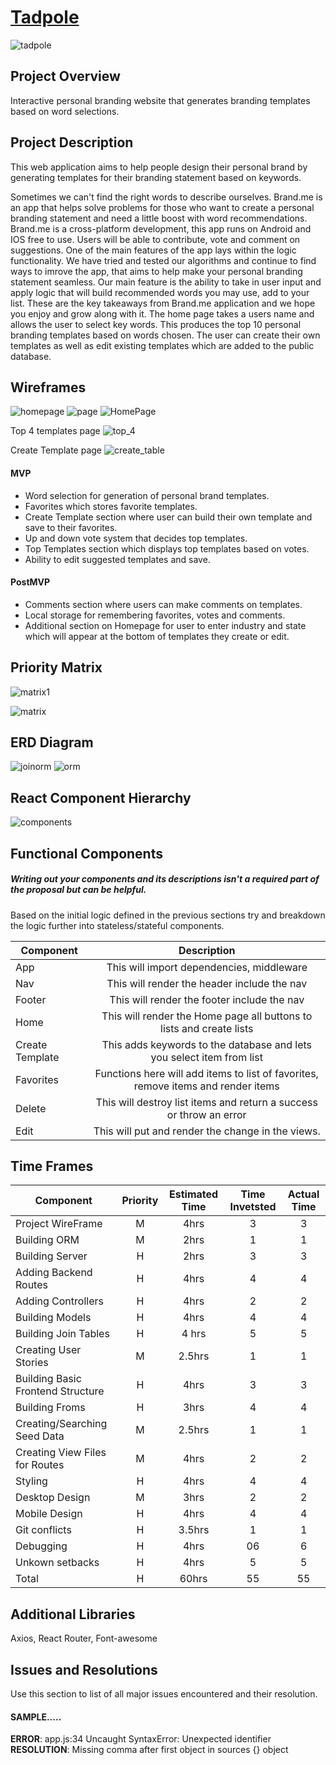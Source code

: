 # [Tadpole](https://infinite-retreat-33183.herokuapp.com/)
![tadpole](https://media.giphy.com/media/3o6fJh1uKQDy3eUQec/giphy.gif)

## Project Overview
 Interactive personal branding website that generates branding templates based on word selections. 

## Project Description
This web application aims to help people design their personal brand by generating templates for their branding statement based on keywords.

Sometimes we can't find the right words to describe ourselves. Brand.me is an app that helps solve problems for those who want to create a personal branding statement and need a little boost with word recommendations. Brand.me is a cross-platform development, this app runs on Android and IOS free to use. Users will be able to contribute, vote and comment on suggestions. One of the main features of the app lays within the logic functionality. We have tried and tested our algorithms and continue to find ways to imrove the app, that aims to help make your personal branding statement seamless. Our main feature is the ability to take in user input and apply logic that will build recommended words you may use, add to your list. These are the key takeaways from Brand.me application and we hope you enjoy and grow along with it. The home page takes a users name and allows the user to select key words. This produces the top 10 personal branding templates based on words chosen. The user can create their own templates as well as edit existing templates which are added to the public database.

## Wireframes
![homepage](https://res.cloudinary.com/drdk7a56d/image/upload/v1571673495/Project%203/Screen_Shot_2019-10-21_at_11.56.29_AM_esgttu.png)
![page](https://res.cloudinary.com/drdk7a56d/image/upload/v1571673498/Project%203/Screen_Shot_2019-10-21_at_11.56.37_AM_t12qou.png)
![HomePage](https://res.cloudinary.com/dqjtq6a2x/image/upload/v1571498674/WireFrame/IMG_20191019_110652_hi8vea.jpg)

Top 4 templates page 
![top_4](https://res.cloudinary.com/dqjtq6a2x/image/upload/v1571498675/WireFrame/IMG_20191019_110656_aumh3e.jpg)

Create Template page
![create_table](https://res.cloudinary.com/dqjtq6a2x/image/upload/v1571498675/WireFrame/IMG_20191019_110700_jrihrs.jpg)

#### MVP 

 - Word selection for generation of personal brand templates.
 - Favorites which stores favorite templates.
 - Create Template section where user can build their own template and save to 	   their favorites. 
 - Up and down vote system that decides top templates.
 - Top Templates section which displays top templates based on votes.
 - Ability to edit suggested templates and save.

#### PostMVP 

- Comments section where users can make comments on templates. 
- Local storage for remembering favorites, votes and comments.
- Additional section on Homepage for user to enter industry and state which will   appear at the bottom of templates they create or edit.

## Priority Matrix

![matrix1](https://res.cloudinary.com/dqjtq6a2x/image/upload/v1571582466/Priority%20Matrix/IMG_20191018_153601_mehtgh.jpg)

![matrix](https://res.cloudinary.com/dqjtq6a2x/image/upload/v1571582467/Priority%20Matrix/IMG_20191018_153554_zddojk.jpg)

## ERD Diagram
![joinorm](https://res.cloudinary.com/drdk7a56d/image/upload/v1571678999/Project%203/Screen_Shot_2019-10-21_at_1.28.25_PM_ox8cbp.png)
![orm](https://res.cloudinary.com/drdk7a56d/image/upload/v1571663027/Project%203/IMG_3627_l8evo6.heic)

## React Component Hierarchy

![components](https://res.cloudinary.com/drdk7a56d/image/upload/v1571679565/Project%203/20191021_133757_b1psmh.jpg)



## Functional Components
##### Writing out your components and its descriptions isn't a required part of the proposal but can be helpful.

Based on the initial logic defined in the previous sections try and breakdown the logic further into stateless/stateful components. 

| Component | Description | 
| --- | :---: |  
| App	 | This will import dependencies, middleware   |
| Nav | This will render the header include the nav | 
| Footer | This will render the footer include the nav |
| Home | This will render the Home page	all buttons to lists and create lists|
| Create Template | This adds keywords to the database and lets you select item from list |
| Favorites | Functions here will add  items to list of favorites, remove items and render items|
| Delete | This will destroy  list items and return a success or throw an error|
|Edit | This will put and render the change in the views.


## Time Frames

| Component | Priority | Estimated Time | Time Invetsted | Actual Time |
| --- | :---: |  :---: | :---: | :---: |
| Project WireFrame | M | 4hrs | 3 | 3 |
| Building ORM | M | 2hrs | 1 | 1 |
| Building Server | H | 2hrs | 3 | 3 |
| Adding Backend Routes | H | 4hrs| 4 | 4 |
| Adding Controllers | H | 4hrs | 2 | 2 |
| Building Models | H | 4hrs| 4 | 4 |
| Building Join Tables | H | 4 hrs | 5 | 5 |
| Creating User Stories | M | 2.5hrs | 1 | 1 |
| Building Basic Frontend Structure | H | 4hrs | 3 | 3 | 
| Building Froms | H | 3hrs | 4 | 4 |
| Creating/Searching Seed Data | M | 2.5hrs | 1 | 1 |
| Creating View Files for Routes | M | 4hrs | 2 | 2 |
| Styling | H | 4hrs | 4 | 4 |
| Desktop Design | M | 3hrs | 2 | 2 | 
| Mobile Design | H | 4hrs | 4 | 4 |
| Git conflicts | H | 3.5hrs | 1 | 1 |
| Debugging | H | 4hrs | 06 | 6 |
| Unkown setbacks| H | 4hrs | 5 | 5 |
| Total | H | 60hrs| 55 | 55 |


## Additional Libraries
Axios, React Router, Font-awesome

## Issues and Resolutions
 Use this section to list of all major issues encountered and their resolution.

#### SAMPLE.....
**ERROR**: app.js:34 Uncaught SyntaxError: Unexpected identifier                                
**RESOLUTION**: Missing comma after first object in sources {} object

